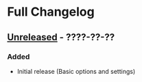 # Full Changelog

## [Unreleased] - ????-??-??

### Added

- Initial release (Basic options and settings)

[UnreleasedFuture]: https://github.com/thespbgamer/PomodoroPlusPlus/compare/1.0.0...HEAD
[1.0.0]: https://github.com/thespbgamer/PomodoroPlusPlus/releases/tag/1.0.0
[Unreleased]: https://github.com/thespbgamer/PomodoroPlusPlus/commits/main
